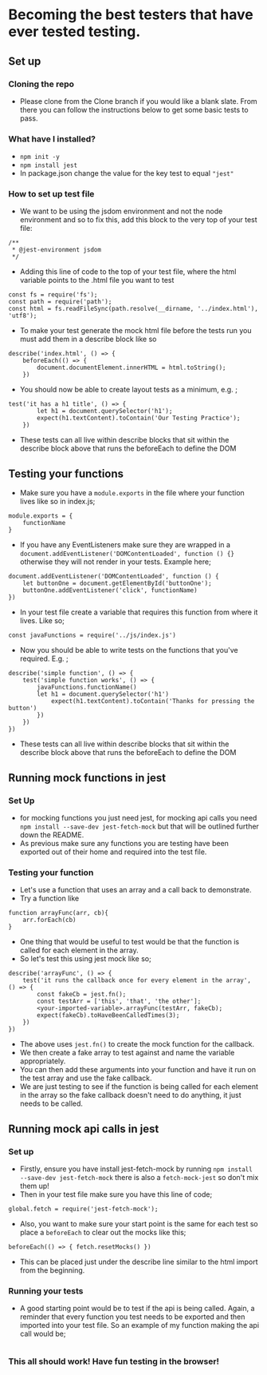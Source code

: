 # Becoming the best testers that have ever tested testing.

## Set up

### Cloning the repo

- Please clone from the Clone branch if you would like a blank slate. From there you can follow the instructions below to get some basic tests to pass.

### What have I installed?

- `npm init -y`
- `npm install jest`
- In package.json change the value for the key test to equal `"jest"`

### How to set up test file

* We want to be using the jsdom environment and not the node environment and so to fix this, add this block to the very top of your test file:

```
/**
 * @jest-environment jsdom
 */
```

* Adding this line of code to the top of your test file, where the html variable points to the .html file you want to test

```
const fs = require('fs');
const path = require('path');
const html = fs.readFileSync(path.resolve(__dirname, '../index.html'), 'utf8');
```
* To make your test generate the mock html file before the tests run you must add them in a describe block like so

```
describe('index.html', () => {
    beforeEach(() => {
        document.documentElement.innerHTML = html.toString();
    })
```

* You should now be able to create layout tests as a minimum, e.g. ;

```
test('it has a h1 title', () => {
        let h1 = document.querySelector('h1');
        expect(h1.textContent).toContain('Our Testing Practice');
    })
```
* These tests can all live within describe blocks that sit within the describe block above that runs the beforeEach to define the DOM

## Testing your functions

- Make sure you have a `module.exports` in the file where your function lives like so in index.js;

```
module.exports = {
    functionName
}
```

- If you have any EventListeners make sure they are wrapped in a `document.addEventListener('DOMContentLoaded', function () {}` otherwise they will not render in your tests. Example here;

```
document.addEventListener('DOMContentLoaded', function () {
    let buttonOne = document.getElementById('buttonOne');
    buttonOne.addEventListener('click', functionName)
})
```

- In your test file create a variable that requires this function from where it lives. Like so;

```
const javaFunctions = require('../js/index.js')
```

- Now you should be able to write tests on the functions that you've required. E.g. ;

```
describe('simple function', () => {
    test('simple function works', () => {
        javaFunctions.functionName()
        let h1 = document.querySelector('h1')
            expect(h1.textContent).toContain('Thanks for pressing the button')
        })
    })
})
```

* These tests can all live within describe blocks that sit within the describe block above that runs the beforeEach to define the DOM

## Running mock functions in jest

### Set Up

- for mocking functions you just need jest, for mocking api calls you need `npm install --save-dev jest-fetch-mock` but that will be outlined further down the README.
- As previous make sure any functions you are testing have been exported out of their home and required into the test file.

### Testing your function

- Let's use a function that uses an array and a call back to demonstrate.
- Try a function like 

```
function arrayFunc(arr, cb){
    arr.forEach(cb)
}

```
- One thing that would be useful to test would be that the function is called for each element in the array.
- So let's test this using jest mock like so;

```
describe('arrayFunc', () => {
    test('it runs the callback once for every element in the array', () => {
        const fakeCb = jest.fn(); 
        const testArr = ['this', 'that', 'the other'];
        <your-imported-variable>.arrayFunc(testArr, fakeCb);
        expect(fakeCb).toHaveBeenCalledTimes(3);
    })
})

```

- The above uses `jest.fn()` to create the mock function for the callback.
- We then create a fake array to test against and name the variable appropriately.
- You can then add these arguments into your function and have it run on the test array and use the fake callback.
- We are just testing to see if the function is being called for each element in the array so the fake callback doesn't need to do anything, it just needs to be called.

## Running mock api calls in jest

### Set up

- Firstly, ensure you have install jest-fetch-mock by running `npm install --save-dev jest-fetch-mock` there is also a `fetch-mock-jest` so don't mix them up!
- Then in your test file make sure you have this line of code;

```
global.fetch = require('jest-fetch-mock');
```

- Also, you want to make sure your start point is the same for each test so place a `beforeEach` to clear out the mocks like this;

```
beforeEach(() => { fetch.resetMocks() })
```

- This can be placed just under the describe line similar to the html import from the beginning.

### Running your tests

- A good starting point would be to test if the api is being called. Again, a reminder that every function you test needs to be exported and then imported into your test file. So an example of my function making the api call would be;

```

```

### This all should work! Have fun testing in the browser!



